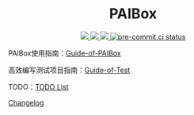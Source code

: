 <div align="center">

# PAIBox

</div>

<p align="center">
    <a href="https://github.com/PAICookers/PAIBox/blob/master/pyproject.toml">
        <img src="https://img.shields.io/pypi/pyversions/paibox">
    </a>
    <a href="https://github.com/PAICookers/PAIBox/releases/tag/v1.0.0b1">
        <img src="https://img.shields.io/github/v/release/PAICookers/PAIBox?include_prereleases&color=orange">
    </a>
    <a href="https://www.codefactor.io/repository/github/PAICookers/PAIBox">
      <img src="https://img.shields.io/codefactor/grade/github/PAICookers/PAIBox/master?color=red">
    </a>
    <a href="https://results.pre-commit.ci/latest/github/PAICookers/PAIBox/master">
	   <img src="https://results.pre-commit.ci/badge/github/PAICookers/PAIBox/master.svg" alt="pre-commit.ci status">
    </a>
</p>

PAIBox使用指南：[Guide-of-PAIBox](docs/Guide-of-PAIBox.md)

高效编写测试项目指南：[Guide-of-Test](docs/Guide-of-Test.md)

TODO：[TODO List](./TODO.md)

[Changelog](./CHANGELOG.md)
